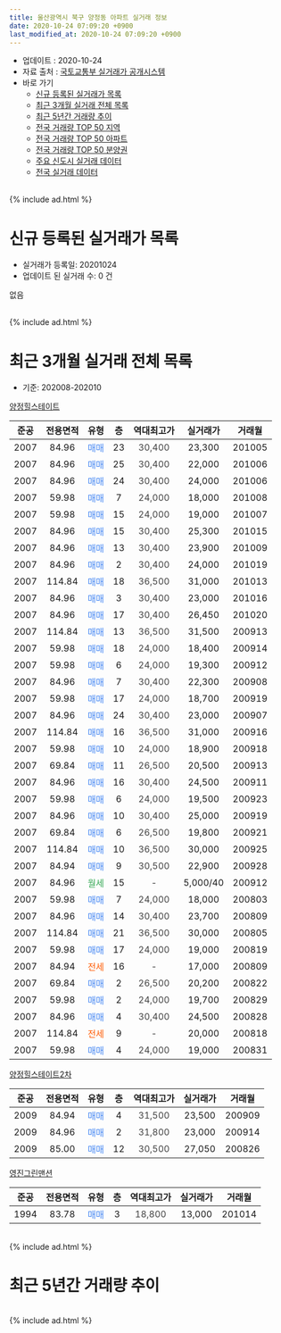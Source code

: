```yaml
---
title: 울산광역시 북구 양정동 아파트 실거래 정보
date: 2020-10-24 07:09:20 +0900
last_modified_at: 2020-10-24 07:09:20 +0900
---
```


* 업데이트 : 2020-10-24
* 자료 출처 : [국토교통부 실거래가 공개시스템](http://rt.molit.go.kr)
* 바로 가기
    * [신규 등록된 실거래가 목록](#신규-등록된-실거래가-목록)
    * [최근 3개월 실거래 전체 목록](#최근-3개월-실거래-전체-목록)
    * [최근 5년간 거래량 추이](#최근-5년간-거래량-추이)
    * [전국 거래량 TOP 50 지역](https://inasie.github.io/apt-trade-info/최근-3개월-전국에서-가장-거래가-많이-발생한-지역)
    * [전국 거래량 TOP 50 아파트](https://inasie.github.io/apt-trade-info/최근-3개월-전국에서-가장-거래가-많이-발생한-아파트)
    * [전국 거래량 TOP 50 분양권](https://inasie.github.io/apt-trade-info/최근-3개월-전국에서-가장-거래가-많이-발생한-분양권)
    * [주요 신도시 실거래 데이터](https://inasie.github.io/apt-trade-info/주요-신도시)
    * [전국 실거래 데이터](https://inasie.github.io/apt-trade-info/전국)
<br>
{% include ad.html %}
<br>

# 신규 등록된 실거래가 목록
* 실거래가 등록일: 20201024
* 업데이트 된 실거래 수: 0 건

없음

<br>
{% include ad.html %}
<br>

# 최근 3개월 실거래 전체 목록
* 기준: 202008-202010


[양정힐스테이트](https://search.naver.com/search.naver?query=%EC%9A%B8%EC%82%B0%EA%B4%91%EC%97%AD%EC%8B%9C+%EB%B6%81%EA%B5%AC+%EC%96%91%EC%A0%95%EB%8F%99+%EC%96%91%EC%A0%95%ED%9E%90%EC%8A%A4%ED%85%8C%EC%9D%B4%ED%8A%B8)

|준공|전용면적|유형|층|역대최고가|실거래가|거래월|
|:---:|:---:|:---:|:---:|:---:|:---:|:---:|
|2007|84.96|<span style="color:#4285f3">매매</span>|23|<span style="color:#444444">30,400</span>|23,300|201005|
|2007|84.96|<span style="color:#4285f3">매매</span>|25|<span style="color:#444444">30,400</span>|22,000|201006|
|2007|84.96|<span style="color:#4285f3">매매</span>|24|<span style="color:#444444">30,400</span>|24,000|201006|
|2007|59.98|<span style="color:#4285f3">매매</span>|7|<span style="color:#444444">24,000</span>|18,000|201008|
|2007|59.98|<span style="color:#4285f3">매매</span>|15|<span style="color:#444444">24,000</span>|19,000|201007|
|2007|84.96|<span style="color:#4285f3">매매</span>|15|<span style="color:#444444">30,400</span>|25,300|201015|
|2007|84.96|<span style="color:#4285f3">매매</span>|13|<span style="color:#444444">30,400</span>|23,900|201009|
|2007|84.96|<span style="color:#4285f3">매매</span>|2|<span style="color:#444444">30,400</span>|24,000|201019|
|2007|114.84|<span style="color:#4285f3">매매</span>|18|<span style="color:#444444">36,500</span>|31,000|201013|
|2007|84.96|<span style="color:#4285f3">매매</span>|3|<span style="color:#444444">30,400</span>|23,000|201016|
|2007|84.96|<span style="color:#4285f3">매매</span>|17|<span style="color:#444444">30,400</span>|26,450|201020|
|2007|114.84|<span style="color:#4285f3">매매</span>|13|<span style="color:#444444">36,500</span>|31,500|200913|
|2007|59.98|<span style="color:#4285f3">매매</span>|18|<span style="color:#444444">24,000</span>|18,400|200914|
|2007|59.98|<span style="color:#4285f3">매매</span>|6|<span style="color:#444444">24,000</span>|19,300|200912|
|2007|84.96|<span style="color:#4285f3">매매</span>|7|<span style="color:#444444">30,400</span>|22,300|200908|
|2007|59.98|<span style="color:#4285f3">매매</span>|17|<span style="color:#444444">24,000</span>|18,700|200919|
|2007|84.96|<span style="color:#4285f3">매매</span>|24|<span style="color:#444444">30,400</span>|23,000|200907|
|2007|114.84|<span style="color:#4285f3">매매</span>|16|<span style="color:#444444">36,500</span>|31,000|200916|
|2007|59.98|<span style="color:#4285f3">매매</span>|10|<span style="color:#444444">24,000</span>|18,900|200918|
|2007|69.84|<span style="color:#4285f3">매매</span>|11|<span style="color:#444444">26,500</span>|20,500|200913|
|2007|84.96|<span style="color:#4285f3">매매</span>|16|<span style="color:#444444">30,400</span>|24,500|200911|
|2007|59.98|<span style="color:#4285f3">매매</span>|6|<span style="color:#444444">24,000</span>|19,500|200923|
|2007|84.96|<span style="color:#4285f3">매매</span>|10|<span style="color:#444444">30,400</span>|25,000|200919|
|2007|69.84|<span style="color:#4285f3">매매</span>|6|<span style="color:#444444">26,500</span>|19,800|200921|
|2007|114.84|<span style="color:#4285f3">매매</span>|10|<span style="color:#444444">36,500</span>|30,000|200925|
|2007|84.94|<span style="color:#4285f3">매매</span>|9|<span style="color:#444444">30,500</span>|22,900|200928|
|2007|84.96|<span style="color:#34a853">월세</span>|15|<span style="color:#444444">-</span>|5,000/40|200912|
|2007|59.98|<span style="color:#4285f3">매매</span>|7|<span style="color:#444444">24,000</span>|18,000|200803|
|2007|84.96|<span style="color:#4285f3">매매</span>|14|<span style="color:#444444">30,400</span>|23,700|200809|
|2007|114.84|<span style="color:#4285f3">매매</span>|21|<span style="color:#444444">36,500</span>|30,000|200805|
|2007|59.98|<span style="color:#4285f3">매매</span>|17|<span style="color:#444444">24,000</span>|19,000|200819|
|2007|84.94|<span style="color:#ff5a00">전세</span>|16|<span style="color:#444444">-</span>|17,000|200809|
|2007|69.84|<span style="color:#4285f3">매매</span>|2|<span style="color:#444444">26,500</span>|20,200|200822|
|2007|59.98|<span style="color:#4285f3">매매</span>|2|<span style="color:#444444">24,000</span>|19,700|200829|
|2007|84.96|<span style="color:#4285f3">매매</span>|4|<span style="color:#444444">30,400</span>|24,500|200828|
|2007|114.84|<span style="color:#ff5a00">전세</span>|9|<span style="color:#444444">-</span>|20,000|200818|
|2007|59.98|<span style="color:#4285f3">매매</span>|4|<span style="color:#444444">24,000</span>|19,000|200831|

[양정힐스테이트2차](https://search.naver.com/search.naver?query=%EC%9A%B8%EC%82%B0%EA%B4%91%EC%97%AD%EC%8B%9C+%EB%B6%81%EA%B5%AC+%EC%96%91%EC%A0%95%EB%8F%99+%EC%96%91%EC%A0%95%ED%9E%90%EC%8A%A4%ED%85%8C%EC%9D%B4%ED%8A%B82%EC%B0%A8)

|준공|전용면적|유형|층|역대최고가|실거래가|거래월|
|:---:|:---:|:---:|:---:|:---:|:---:|:---:|
|2009|84.94|<span style="color:#4285f3">매매</span>|4|<span style="color:#444444">31,500</span>|23,500|200909|
|2009|84.96|<span style="color:#4285f3">매매</span>|2|<span style="color:#444444">31,800</span>|23,000|200914|
|2009|85.00|<span style="color:#4285f3">매매</span>|12|<span style="color:#444444">30,500</span>|27,050|200826|

[영진그린맨션](https://search.naver.com/search.naver?query=%EC%9A%B8%EC%82%B0%EA%B4%91%EC%97%AD%EC%8B%9C+%EB%B6%81%EA%B5%AC+%EC%96%91%EC%A0%95%EB%8F%99+%EC%98%81%EC%A7%84%EA%B7%B8%EB%A6%B0%EB%A7%A8%EC%85%98)

|준공|전용면적|유형|층|역대최고가|실거래가|거래월|
|:---:|:---:|:---:|:---:|:---:|:---:|:---:|
|1994|83.78|<span style="color:#4285f3">매매</span>|3|<span style="color:#444444">18,800</span>|13,000|201014|


<br>
{% include ad.html %}
<br>

# 최근 5년간 거래량 추이


<div style="width:100%;">
    <canvas id="deal_progress" height="200"></canvas>
</div>

<script>
new Chart(document.getElementById("deal_progress"), {
    type: 'line',
    data: {
        labels: ['201510','201511','201512','201601','201602','201603','201604','201605','201606','201607','201608','201609','201610','201611','201612','201701','201702','201703','201704','201705','201706','201707','201708','201709','201710','201711','201712','201801','201802','201803','201804','201805','201806','201807','201808','201809','201810','201811','201812','201901','201902','201903','201904','201905','201906','201907','201908','201909','201910','201911','201912','202001','202002','202003','202004','202005','202006','202007','202008','202009','202010'],
        datasets: [{
            label: '매매',
            pointRadius: 1,
            data: [19, 17, 9, 6, 9, 8, 5, 14, 7, 8, 6, 11, 6, 13, 6, 7, 6, 12, 5, 11, 7, 4, 9, 8, 9, 4, 7, 5, 6, 8, 7, 6, 7, 5, 7, 5, 5, 6, 1, 5, 10, 8, 9, 11, 12, 10, 9, 8, 15, 17, 12, 12, 15, 4, 13, 12, 4, 5, 9, 17, 12],
            borderColor: "rgba(255, 201, 14, 1)",
            backgroundColor: "rgba(255, 201, 14, 0.5)",
            fill: false,
            lineTension: 0
        },{
            label: '전월세',
            pointRadius: 1,
            data: [3, 5, 3, 7, 5, 7, 6, 2, 2, 5, 1, 2, 4, 2, 4, 2, 3, 5, 9, 5, 4, 5, 6, 8, 3, 1, 5, 7, 3, 8, 11, 11, 2, 6, 4, 3, 3, 2, 3, 7, 7, 10, 6, 4, 5, 7, 4, 9, 6, 1, 9, 6, 3, 2, 2, 3, 5, 3, 2, 1, 0],
            borderColor: "rgba(0, 141, 185, 1)",
            backgroundColor: "rgba(0, 141, 185, 0.5)",
            fill: false,
            lineTension: 0
        }
        ]
    },
    options: {
        responsive: true,
        title: {
            display: false
        },
        tooltips: {
            mode: 'index',
            intersect: false
        },
        hover: {
            mode: 'nearest',
            intersect: true
        },
        scales: {
            xAxes: [{
                display: true,
                scaleLabel: {
                    display: true,
                    labelString: '년/월'
                }
            }],
            yAxes: [{
                display: true,
                ticks: {
                    suggestedMin: 0,
                },
                scaleLabel: {
                    display: true,
                    labelString: '실거래 수'
                }
            }]
        }
    }
});

</script>


<br>
{% include ad.html %}
<br>


